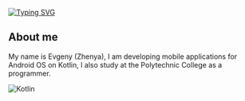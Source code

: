 [![Typing SVG](https://readme-typing-svg.demolab.com?font=Fira+Code&pause=1000&color=00B0DA&center=true&vCenter=true&width=435&lines=Welcome+to+my+github+profile)](https://git.io/typing-svg)

## About me

My name is Evgeny (Zhenya), I am developing mobile applications for Android OS on Kotlin, I also study at the Polytechnic College as a programmer.

![Kotlin](https://img.shields.io/badge/kotlin-%237F52FF.svg?style=for-the-badge&logo=kotlin&logoColor=white)
